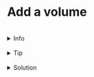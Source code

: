 # Add a volume

<br>
<details><summary>Info</summary>

The Flask framework supports code reloading when being run in development mode, we can enable this by setting the FLASK_ENV enviroment variable to development. As we're running flask inside a docker container the best option we have for seeing our changes in real time is to map our local filesystem to the docker container. Update the docker compose file to include the FLASK_ENV enviroment variable and mount the current directory the containers code directory.

See [Volumes](https://docs.docker.com/engine/storage/volumes/)

</details>

<br>
<details><summary>Tip</summary>
<br>
You can use the same approach as stopping docker in the forground. Or try opening a second tab and running a docker compose down command
</details>


<br>
<details><summary>Solution</summary>

The updated docker-compose.yml should look like this

```
version: "3.9"
services:
  web:
    build: .
    ports:
      - "8000:5000"
    volumes:
      - .:/code
    environment:
      FLASK_ENV: development
  redis:
    image: "redis:alpine"
```{{copy}}

The new volumes key mounts the project directory (current directory) on the host to /code inside the container, allowing you to modify the code on the fly, without having to rebuild the image. The environment key sets the FLASK_ENV environment variable, which tells flask run to run in development mode and reload the code on change. This mode should only be used in development.

Re-build and run the app with Compose From your current directory, type docker compose up to build the app with the updated Compose file, and run it.

Update the application. Because the application code is now mounted into the container using a volume, you can make changes to its code and see the changes instantly, without having to rebuild the image. Change the greeting in app.py and save it. For example, change the Hello World! message to Hello from Docker!:  

Refresh the app in your browser. The greeting should be updated, and the counter should still be incrementing.
</details>